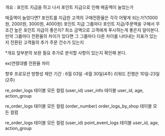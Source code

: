 개요 : 포인트 지급을 하고 나서 포인트 지급으로 인해 매출액이 늘었는가

매출액이 늘었다면?
포인트를 지급한 고객의 구매전환율은 각각 어떻게 되는가?(1000원, 2000원, 3000원, 4000원)
포인트 지급 그룹마다 포인트 지급/주문액을 구해서 무조건 높은 포인트 지급이 좋은지? 최소 금액으로 고객에게 푸시하는게 좋은지 알아본다. 
만약 그룹마다 전환율의 차이가 있다면 그 그룹마다 다른 차이를 나타내는 지표가 있는지 
전환된 고객들의 추가 주문 건수가 있는지 

*개요 앞부분의 보완 필요 추가로 분석할 사항이 있는지 확인해 본다. 

ex)연령대별 전환율 차이

향후 프로모션 방향성 제안 
기간 : 6월 03일 -6월 30일(4주) 리워드 진행은 10일-23일 (2주) 



re_order_logs 테이블 모든 컬럼 (user_id)
user_info 	     테이블 user_id, age, action_group

re_order_logs 테이블 모든 컬럼 (order_number)
order_logs_by_shop 테이블 모든 컬럼


re_order_logs 테이블 모든 컬럼 (user_id)
point_event_logs 테이블 user_id, age, action_group
